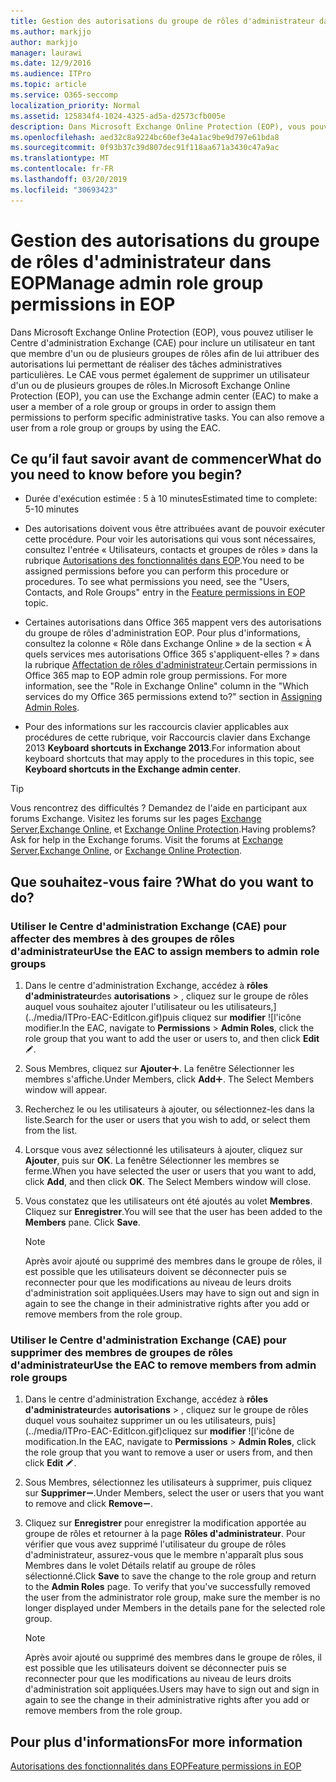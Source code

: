 ```yaml
---
title: Gestion des autorisations du groupe de rôles d'administrateur dans EOP
ms.author: markjjo
author: markjjo
manager: laurawi
ms.date: 12/9/2016
ms.audience: ITPro
ms.topic: article
ms.service: O365-seccomp
localization_priority: Normal
ms.assetid: 125834f4-1024-4325-ad5a-d2573cfb005e
description: Dans Microsoft Exchange Online Protection (EOP), vous pouvez utiliser le Centre d'administration Exchange (CAE) pour inclure un utilisateur en tant que membre d'un ou de plusieurs groupes de rôles afin de lui attribuer des autorisations lui permettant de réaliser des tâches administratives particulières. Le CAE vous permet également de supprimer un utilisateur d'un ou de plusieurs groupes de rôles.
ms.openlocfilehash: aed32c8a9224bc60ef3e4a1ac9be9d797e61bda8
ms.sourcegitcommit: 0f93b37c39d807dec91f118aa671a3430c47a9ac
ms.translationtype: MT
ms.contentlocale: fr-FR
ms.lasthandoff: 03/20/2019
ms.locfileid: "30693423"
---
```

# <a name="manage-admin-role-group-permissions-in-eop"></a><span data-ttu-id="c9992-104">Gestion des autorisations du groupe de rôles d'administrateur dans EOP</span><span class="sxs-lookup"><span data-stu-id="c9992-104">Manage admin role group permissions in EOP</span></span>
  
<span data-ttu-id="c9992-p102">Dans Microsoft Exchange Online Protection (EOP), vous pouvez utiliser le Centre d'administration Exchange (CAE) pour inclure un utilisateur en tant que membre d'un ou de plusieurs groupes de rôles afin de lui attribuer des autorisations lui permettant de réaliser des tâches administratives particulières. Le CAE vous permet également de supprimer un utilisateur d'un ou de plusieurs groupes de rôles.</span><span class="sxs-lookup"><span data-stu-id="c9992-p102">In Microsoft Exchange Online Protection (EOP), you can use the Exchange admin center (EAC) to make a user a member of a role group or groups in order to assign them permissions to perform specific administrative tasks. You can also remove a user from a role group or groups by using the EAC.</span></span>
  
## <a name="what-do-you-need-to-know-before-you-begin"></a><span data-ttu-id="c9992-107">Ce qu’il faut savoir avant de commencer</span><span class="sxs-lookup"><span data-stu-id="c9992-107">What do you need to know before you begin?</span></span>

- <span data-ttu-id="c9992-108">Durée d'exécution estimée : 5 à 10 minutes</span><span class="sxs-lookup"><span data-stu-id="c9992-108">Estimated time to complete: 5-10 minutes</span></span>
    
- <span data-ttu-id="c9992-p103">Des autorisations doivent vous être attribuées avant de pouvoir exécuter cette procédure. Pour voir les autorisations qui vous sont nécessaires, consultez l'entrée « Utilisateurs, contacts et groupes de rôles » dans la rubrique [Autorisations des fonctionnalités dans EOP](feature-permissions-in-eop.md).</span><span class="sxs-lookup"><span data-stu-id="c9992-p103">You need to be assigned permissions before you can perform this procedure or procedures. To see what permissions you need, see the "Users, Contacts, and Role Groups" entry in the [Feature permissions in EOP](feature-permissions-in-eop.md) topic.</span></span> 
    
- <span data-ttu-id="c9992-p104">Certaines autorisations dans Office 365 mappent vers des autorisations du groupe de rôles d'administration EOP. Pour plus d'informations, consultez la colonne « Rôle dans Exchange Online » de la section « À quels services mes autorisations Office 365 s'appliquent-elles ? » dans la rubrique [Affectation de rôles d'administrateur](https://go.microsoft.com/fwlink/p/?LinkId=286708).</span><span class="sxs-lookup"><span data-stu-id="c9992-p104">Certain permissions in Office 365 map to EOP admin role group permissions. For more information, see the "Role in Exchange Online" column in the "Which services do my Office 365 permissions extend to?" section in [Assigning Admin Roles](https://go.microsoft.com/fwlink/p/?LinkId=286708).</span></span>
    
- <span data-ttu-id="c9992-114">Pour des informations sur les raccourcis clavier applicables aux procédures de cette rubrique, voir Raccourcis clavier dans Exchange 2013 **Keyboard shortcuts in Exchange 2013**.</span><span class="sxs-lookup"><span data-stu-id="c9992-114">For information about keyboard shortcuts that may apply to the procedures in this topic, see **Keyboard shortcuts in the Exchange admin center**.</span></span>
    
> [!TIP]
> <span data-ttu-id="c9992-p105">Vous rencontrez des difficultés ? Demandez de l'aide en participant aux forums Exchange. Visitez les forums sur les pages [Exchange Server](https://go.microsoft.com/fwlink/p/?linkId=60612),[Exchange Online](https://go.microsoft.com/fwlink/p/?linkId=267542), et [Exchange Online Protection](https://go.microsoft.com/fwlink/p/?linkId=285351).</span><span class="sxs-lookup"><span data-stu-id="c9992-p105">Having problems? Ask for help in the Exchange forums. Visit the forums at [Exchange Server](https://go.microsoft.com/fwlink/p/?linkId=60612),[Exchange Online](https://go.microsoft.com/fwlink/p/?linkId=267542), or [Exchange Online Protection](https://go.microsoft.com/fwlink/p/?linkId=285351).</span></span> 
  
## <a name="what-do-you-want-to-do"></a><span data-ttu-id="c9992-118">Que souhaitez-vous faire ?</span><span class="sxs-lookup"><span data-stu-id="c9992-118">What do you want to do?</span></span>

### <a name="use-the-eac-to-assign-members-to-admin-role-groups"></a><span data-ttu-id="c9992-119">Utiliser le Centre d'administration Exchange (CAE) pour affecter des membres à des groupes de rôles d'administrateur</span><span class="sxs-lookup"><span data-stu-id="c9992-119">Use the EAC to assign members to admin role groups</span></span>

1. <span data-ttu-id="c9992-120">Dans le centre d'administration Exchange, accédez à **rôles d'administrateur**des **autorisations** \> , cliquez sur le groupe de rôles auquel vous souhaitez ajouter l'utilisateur ou les utilisateurs,](../media/ITPro-EAC-EditIcon.gif)puis cliquez sur **modifier** ![l'icône modifier.</span><span class="sxs-lookup"><span data-stu-id="c9992-120">In the EAC, navigate to **Permissions** \> **Admin Roles**, click the role group that you want to add the user or users to, and then click **Edit** ![Edit icon](../media/ITPro-EAC-EditIcon.gif).</span></span>
    
2. <span data-ttu-id="c9992-p106">Sous Membres, cliquez sur **Ajouter**![Icône Ajouter](../media/ITPro-EAC-AddIcon.gif). La fenêtre Sélectionner les membres s'affiche.</span><span class="sxs-lookup"><span data-stu-id="c9992-p106">Under Members, click **Add**![Add Icon](../media/ITPro-EAC-AddIcon.gif). The Select Members window will appear.</span></span>
    
3. <span data-ttu-id="c9992-123">Recherchez le ou les utilisateurs à ajouter, ou sélectionnez-les dans la liste.</span><span class="sxs-lookup"><span data-stu-id="c9992-123">Search for the user or users that you wish to add, or select them from the list.</span></span>
    
4. <span data-ttu-id="c9992-p107">Lorsque vous avez sélectionné les utilisateurs à ajouter, cliquez sur **Ajouter**, puis sur **OK**. La fenêtre Sélectionner les membres se ferme.</span><span class="sxs-lookup"><span data-stu-id="c9992-p107">When you have selected the user or users that you want to add, click **Add**, and then click **OK**. The Select Members window will close.</span></span>
    
5. <span data-ttu-id="c9992-p108">Vous constatez que les utilisateurs ont été ajoutés au volet **Membres**. Cliquez sur **Enregistrer**.</span><span class="sxs-lookup"><span data-stu-id="c9992-p108">You will see that the user has been added to the **Members** pane. Click **Save**.</span></span>
    
    > [!NOTE]
    > <span data-ttu-id="c9992-128">Après avoir ajouté ou supprimé des membres dans le groupe de rôles, il est possible que les utilisateurs doivent se déconnecter puis se reconnecter pour que les modifications au niveau de leurs droits d'administration soit appliquées.</span><span class="sxs-lookup"><span data-stu-id="c9992-128">Users may have to sign out and sign in again to see the change in their administrative rights after you add or remove members from the role group.</span></span> 
  
### <a name="use-the-eac-to-remove-members-from-admin-role-groups"></a><span data-ttu-id="c9992-129">Utiliser le Centre d'administration Exchange (CAE) pour supprimer des membres de groupes de rôles d'administrateur</span><span class="sxs-lookup"><span data-stu-id="c9992-129">Use the EAC to remove members from admin role groups</span></span>

1. <span data-ttu-id="c9992-130">Dans le centre d'administration Exchange, accédez à **rôles d'administrateur**des **autorisations** \> , cliquez sur le groupe de rôles duquel vous souhaitez supprimer un ou les utilisateurs, puis](../media/ITPro-EAC-EditIcon.gif)cliquez sur **modifier** ![l'icône de modification.</span><span class="sxs-lookup"><span data-stu-id="c9992-130">In the EAC, navigate to **Permissions** \> **Admin Roles**, click the role group that you want to remove a user or users from, and then click **Edit** ![Edit icon](../media/ITPro-EAC-EditIcon.gif).</span></span>
    
2. <span data-ttu-id="c9992-131">Sous Membres, sélectionnez les utilisateurs à supprimer, puis cliquez sur **Supprimer**![Icône Suppression](../media/ITPro-EAC-RemoveIcon.gif).</span><span class="sxs-lookup"><span data-stu-id="c9992-131">Under Members, select the user or users that you want to remove and click **Remove**![Remove icon](../media/ITPro-EAC-RemoveIcon.gif).</span></span>
    
3. <span data-ttu-id="c9992-p109">Cliquez sur **Enregistrer** pour enregistrer la modification apportée au groupe de rôles et retourner à la page **Rôles d'administrateur**. Pour vérifier que vous avez supprimé l'utilisateur du groupe de rôles d'administrateur, assurez-vous que le membre n'apparaît plus sous Membres dans le volet Détails relatif au groupe de rôles sélectionné.</span><span class="sxs-lookup"><span data-stu-id="c9992-p109">Click **Save** to save the change to the role group and return to the **Admin Roles** page. To verify that you've successfully removed the user from the administrator role group, make sure the member is no longer displayed under Members in the details pane for the selected role group.</span></span> 
    
    > [!NOTE]
    > <span data-ttu-id="c9992-134">Après avoir ajouté ou supprimé des membres dans le groupe de rôles, il est possible que les utilisateurs doivent se déconnecter puis se reconnecter pour que les modifications au niveau de leurs droits d'administration soit appliquées.</span><span class="sxs-lookup"><span data-stu-id="c9992-134">Users may have to sign out and sign in again to see the change in their administrative rights after you add or remove members from the role group.</span></span> 
  
## <a name="for-more-information"></a><span data-ttu-id="c9992-135">Pour plus d'informations</span><span class="sxs-lookup"><span data-stu-id="c9992-135">For more information</span></span>

[<span data-ttu-id="c9992-136">Autorisations des fonctionnalités dans EOP</span><span class="sxs-lookup"><span data-stu-id="c9992-136">Feature permissions in EOP</span></span>](feature-permissions-in-eop.md)
  

